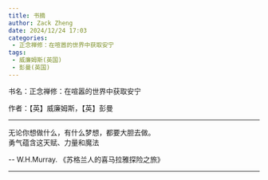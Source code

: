 ```yaml
---
title: 书摘
author: Zack Zheng
date: 2024/12/24 17:03
categories:
 - 正念禅修：在喧嚣的世界中获取安宁
tags:
 - 威廉姆斯(英国)
 - 彭曼(英国)
---
```


书名：正念禅修：在喧嚣的世界中获取安宁        

作者：【英】威廉姆斯，【英】彭曼        


---------------------------------------

无论你想做什么，有什么梦想，都要大胆去做。      
勇气蕴含这天赋、力量和魔法      

 -- W.H.Murray. 《苏格兰人的喜马拉雅探险之旅》


 ---------------------------------------

